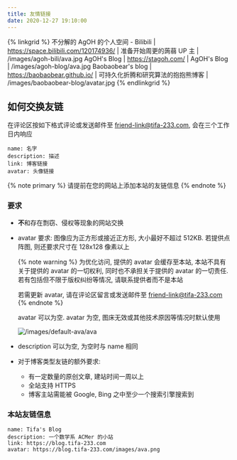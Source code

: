 ```yaml
---
title: 友情链接
date: 2020-12-27 19:10:00
---
```


{% linkgrid %}
不分解的 AgOH 的个人空间 - Bilibili | https://space.bilibili.com/120174936/ | 准备开始周更的蒟蒻 UP 主 | /images/agoh-bili/ava.jpg
AgOH's Blog | https://stagoh.com/ | AgOH's Blog | /images/agoh-blog/ava.jpg
Baobaobear's blog | https://baobaobear.github.io/ | 可持久化折腾和研究算法的抱抱熊博客 | /images/baobaobear-blog/avatar.jpg
{% endlinkgrid %}

## 如何交换友链

在评论区按如下格式评论或发送邮件至 <friend-link@tifa-233.com>, 会在三个工作日内响应

```text
name: 名字
description: 描述
link: 博客链接
avatar: 头像链接
```

{% note primary %}
请提前在您的网站上添加本站的友链信息
{% endnote %}

### 要求

- **不**和存在剽窃、侵权等现象的网站交换
- avatar 要求: 图像应为正方形或接近正方形, 大小最好不超过 512KB. 若提供点阵图, 则还要求尺寸在 128x128 像素以上

  {% note warning %}
  为优化访问, 提供的 avatar 会缓存至本站, 本站不具有关于提供的 avatar 的一切权利, 同时也不承担关于提供的 avatar 的一切责任. 若有包括但不限于版权纠纷等情况, 请联系提供者而不是本站

  若需更新 avatar, 请在评论区留言或发送邮件至 <friend-link@tifa-233.com>
  {% endnote %}

  avatar 可以为空. avatar 为空, 图床无效或其他技术原因等情况时默认使用

  ![/images/default-ava/ava](/images/default-ava/ava.png)

- description 可以为空, 为空时与 name 相同
- 对于博客类型友链的额外要求:
  - 有一定数量的原创文章, 建站时间一周以上
  - 全站支持 HTTPS
  - 博客主站需能被 Google, Bing 之中至少一个搜索引擎搜索到

### 本站友链信息

```text
name: Tifa's Blog
description: 一个数学系 ACMer 的小站
link: https://blog.tifa-233.com
avatar: https://blog.tifa-233.com/images/ava.png
```
